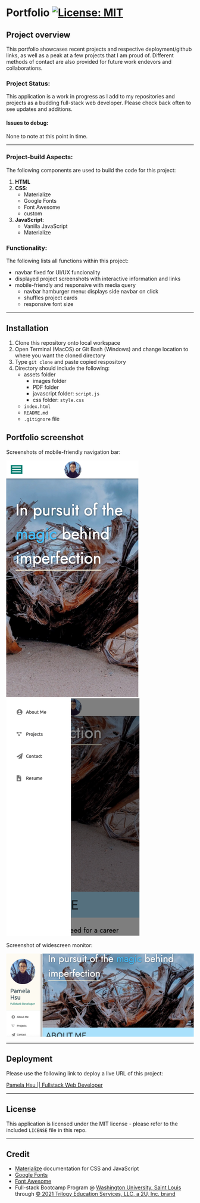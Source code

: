 # Portfolio [![License: MIT](https://img.shields.io/badge/License-MIT-yellow.svg)](https://opensource.org/licenses/MIT)

## Project overview

This portfolio showcases recent projects and respective deployment/github links, as well as a peak at a few projects that I am proud of. Different methods of contact are also provided for future work endevors and collaborations.

### Project Status:

This application is a work in progress as I add to my repositories and projects as a budding full-stack web developer. Please check back often to see updates and additions.

#### Issues to debug:

None to note at this point in time.

****

### Project-build Aspects:

The following components are used to build the code for this project:

1. **HTML**
2. **CSS**:
    - Materialize
    - Google Fonts
    - Font Awesome
    - custom
3. **JavaScript**:
    - Vanilla JavaScript
    - Materialize

### Functionality:

The following lists all functions within this project:

* navbar fixed for UI/UX funcionality
* displayed project screenshots with interactive information and links
* mobile-friendly and responsive with media query
    - navbar hamburger menu: displays side navbar on click
    - shuffles project cards
    - responsive font size

****

## Installation

1. Clone this repository onto local workspace
2. Open Terminal (MacOS) or Git Bash (Windows) and change location to where you want the cloned directory
3. Type `git clone` and paste copied respository
4. Directory should include the following:
    * assets folder
        - images folder
        - PDF folder
        - javascript folder: `script.js`
        - css folder: `style.css`
    * `index.html`
    * `README.md`
    * `.gitignore` file


## Portfolio screenshot

Screenshots of mobile-friendly navigation bar:

![mobile](./assets/images/mobile.png) ![mobile-navbar](./assets/images/mobile-nav.png)

Screenshot of widescreen monitor:

![fullscreen](./assets/images/fullscreen.png)

****

## Deployment

Please use the following link to deploy a live URL of this project:

[Pamela Hsu || Fullstack Web Developer](https://p-hsu.github.io/portfolio-p.hsu/)

****

## License

This application is licensed under the MIT license - please refer to the included `LICENSE` file in this repo.

****

## Credit

* [Materialize](https://materializecss.com/) documentation for CSS and JavaScript
* [Google Fonts](https://fonts.google.com/)
* [Font Awesome](https://fontawesome.com/)
* Full-stack Bootcamp Program @ [Washington University, Saint Louis](https://bootcamp.tlcenter.wustl.edu/) through [© 2021 Trilogy Education Services, LLC, a 2U, Inc. brand](https://www.trilogyed.com/)







